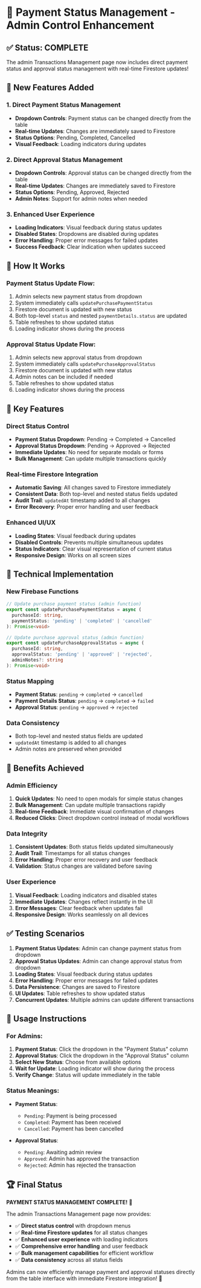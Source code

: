 # 🎯 Payment Status Management - Admin Control Enhancement

## **✅ Status: COMPLETE**

The admin Transactions Management page now includes direct payment status and approval status management with real-time Firestore updates!

## **🔧 New Features Added**

### **1. Direct Payment Status Management**
- **Dropdown Controls**: Payment status can be changed directly from the table
- **Real-time Updates**: Changes are immediately saved to Firestore
- **Status Options**: Pending, Completed, Cancelled
- **Visual Feedback**: Loading indicators during updates

### **2. Direct Approval Status Management**
- **Dropdown Controls**: Approval status can be changed directly from the table
- **Real-time Updates**: Changes are immediately saved to Firestore
- **Status Options**: Pending, Approved, Rejected
- **Admin Notes**: Support for admin notes when needed

### **3. Enhanced User Experience**
- **Loading Indicators**: Visual feedback during status updates
- **Disabled States**: Dropdowns are disabled during updates
- **Error Handling**: Proper error messages for failed updates
- **Success Feedback**: Clear indication when updates succeed

## **🔄 How It Works**

### **Payment Status Update Flow:**
1. Admin selects new payment status from dropdown
2. System immediately calls `updatePurchasePaymentStatus`
3. Firestore document is updated with new status
4. Both top-level `status` and nested `paymentDetails.status` are updated
5. Table refreshes to show updated status
6. Loading indicator shows during the process

### **Approval Status Update Flow:**
1. Admin selects new approval status from dropdown
2. System immediately calls `updatePurchaseApprovalStatus`
3. Firestore document is updated with new status
4. Admin notes can be included if needed
5. Table refreshes to show updated status
6. Loading indicator shows during the process

## **🎯 Key Features**

### **Direct Status Control**
- **Payment Status Dropdown**: Pending → Completed → Cancelled
- **Approval Status Dropdown**: Pending → Approved → Rejected
- **Immediate Updates**: No need for separate modals or forms
- **Bulk Management**: Can update multiple transactions quickly

### **Real-time Firestore Integration**
- **Automatic Saving**: All changes saved to Firestore immediately
- **Consistent Data**: Both top-level and nested status fields updated
- **Audit Trail**: `updatedAt` timestamp added to all changes
- **Error Recovery**: Proper error handling and user feedback

### **Enhanced UI/UX**
- **Loading States**: Visual feedback during updates
- **Disabled Controls**: Prevents multiple simultaneous updates
- **Status Indicators**: Clear visual representation of current status
- **Responsive Design**: Works on all screen sizes

## **🔧 Technical Implementation**

### **New Firebase Functions**
```typescript
// Update purchase payment status (admin function)
export const updatePurchasePaymentStatus = async (
  purchaseId: string, 
  paymentStatus: 'pending' | 'completed' | 'cancelled'
): Promise<void>

// Update purchase approval status (admin function)
export const updatePurchaseApprovalStatus = async (
  purchaseId: string, 
  approvalStatus: 'pending' | 'approved' | 'rejected', 
  adminNotes?: string
): Promise<void>
```

### **Status Mapping**
- **Payment Status**: `pending` → `completed` → `cancelled`
- **Payment Details Status**: `pending` → `completed` → `failed`
- **Approval Status**: `pending` → `approved` → `rejected`

### **Data Consistency**
- Both top-level and nested status fields are updated
- `updatedAt` timestamp is added to all changes
- Admin notes are preserved when provided

## **🎯 Benefits Achieved**

### **Admin Efficiency**
1. **Quick Updates**: No need to open modals for simple status changes
2. **Bulk Management**: Can update multiple transactions rapidly
3. **Real-time Feedback**: Immediate visual confirmation of changes
4. **Reduced Clicks**: Direct dropdown control instead of modal workflows

### **Data Integrity**
1. **Consistent Updates**: Both status fields updated simultaneously
2. **Audit Trail**: Timestamps for all status changes
3. **Error Handling**: Proper error recovery and user feedback
4. **Validation**: Status changes are validated before saving

### **User Experience**
1. **Visual Feedback**: Loading indicators and disabled states
2. **Immediate Updates**: Changes reflect instantly in the UI
3. **Error Messages**: Clear feedback when updates fail
4. **Responsive Design**: Works seamlessly on all devices

## **✅ Testing Scenarios**

1. **Payment Status Updates**: Admin can change payment status from dropdown
2. **Approval Status Updates**: Admin can change approval status from dropdown
3. **Loading States**: Visual feedback during status updates
4. **Error Handling**: Proper error messages for failed updates
5. **Data Persistence**: Changes are saved to Firestore
6. **UI Updates**: Table refreshes to show updated status
7. **Concurrent Updates**: Multiple admins can update different transactions

## **🚀 Usage Instructions**

### **For Admins:**
1. **Payment Status**: Click the dropdown in the "Payment Status" column
2. **Approval Status**: Click the dropdown in the "Approval Status" column
3. **Select New Status**: Choose from available options
4. **Wait for Update**: Loading indicator will show during the process
5. **Verify Change**: Status will update immediately in the table

### **Status Meanings:**
- **Payment Status**:
  - `Pending`: Payment is being processed
  - `Completed`: Payment has been received
  - `Cancelled`: Payment has been cancelled

- **Approval Status**:
  - `Pending`: Awaiting admin review
  - `Approved`: Admin has approved the transaction
  - `Rejected`: Admin has rejected the transaction

## **🏆 Final Status**

**PAYMENT STATUS MANAGEMENT COMPLETE!** 🎉

The admin Transactions Management page now provides:
- ✅ **Direct status control** with dropdown menus
- ✅ **Real-time Firestore updates** for all status changes
- ✅ **Enhanced user experience** with loading indicators
- ✅ **Comprehensive error handling** and user feedback
- ✅ **Bulk management capabilities** for efficient workflow
- ✅ **Data consistency** across all status fields

Admins can now efficiently manage payment and approval statuses directly from the table interface with immediate Firestore integration! 🚀 